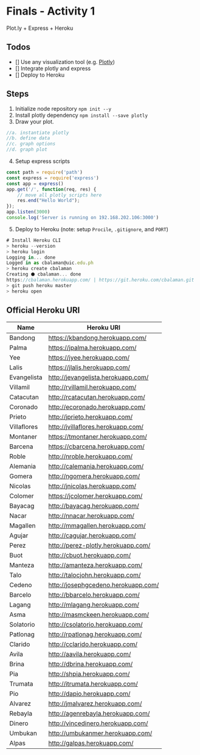 # Finals - Activity 1
Plot.ly + Express + Heroku

## Todos
- [] Use any visualization tool (e.g. [Plotly](https://plot.ly/))
- [] Integrate plotly and express
- [] Deploy to Heroku

## Steps

1. Initialize node repository ```npm init --y```
1. Install plotly dependency ```npm install --save plotly```
1. Draw your plot.
```js
//a. instantiate plotly
//b. define data
//c. graph options
//d. graph plot
```
4. Setup express scripts
```js
const path = require('path')
const express = require('express')
const app = express()
app.get('/', function(req, res) {
    // move all plotly scripts here
    res.end("Hello World");
});
app.listen(3000)
console.log('Server is running on 192.168.202.106:3000')
```
5. Deploy to Heroku (note: setup ```Procile```, ```.gitignore```, and ```PORT```)
```js
# Install Heroku CLI
> heroku --version
> heroku login
Logging in... done
Logged in as cbalaman@uic.edu.ph
> heroku create cbalaman
Creating ⬢ cbalaman... done
https://cbalaman.herokuapp.com/ | https://git.heroku.com/cbalaman.git
> git push heroku master
> heroku open
```
## Official Heroku URI
|  Name | Heroku URI  |
|---|---|
| Bandong  | https://kbandong.herokuapp.com/  |
| Palma  | https://jpalma.herokuapp.com/  |
| Yee  | https://jyee.herokuapp.com/  |
| Lalis  | https://jlalis.herokuapp.com/  |
| Evangelista | http://jevangelista.herokuapp.com/  |
| Villamil  | http://rvillamil.herokuapp.com/  |
| Catacutan  | http://rcatacutan.herokuapp.com/  |
| Coronado  | http://ecoronado.herokuapp.com/  |
| Prieto  | http://jprieto.herokuapp.com/  |
| Villaflores  | http://jvillaflores.herokuapp.com/  |
| Montaner  | https://tmontaner.herokuapp.com/  |
| Barcena  | https://cbarcena.herokuapp.com/  |
| Roble | http://nroble.herokuapp.com/  |
| Alemania  | http://calemania.herokuapp.com/  |
| Gomera  | http://ngomera.herokuapp.com/  |
| Nicolas  | http://jnicolas.herokuapp.com/  |
| Colomer | https://jcolomer.herokuapp.com/  |
| Bayacag | http://bayacag.herokuapp.com/ |
| Nacar | http://nnacar.herokuapp.com/ |
| Magallen | http://mmagallen.herokuapp.com/ |
| Agujar | http://cagujar.herokuapp.com/ |
| Perez | http://perez-plotly.herokuapp.com/ |
| Buot | http://cbuot.herokuapp.com/ |
| Manteza | http://amanteza.herokuapp.com/ |
| Talo | http://talocjohn.herokuapp.com/ |
| Cedeno | http://josephgcedeno.herokuapp.com/ |
| Barcelo | http://bbarcelo.herokuapp.com/ |
| Lagang | http://mlagang.herokuapp.com/ |
| Asma | http://masmckeen.herokuapp.com/ |
| Solatorio | http://csolatorio.herokuapp.com/ |
| Patlonag | http://rpatlonag.herokuapp.com/ |
| Clarido | http://cclarido.herokuapp.com/ |
| Avila | http://aavila.herokuapp.com/ |
| Brina | http://dbrina.herokuapp.com/ |
| Pia | http://shpia.herokuapp.com/ |
| Trumata | http://itrumata.herokuapp.com/   |
| Pio | http://dapio.herokuapp.com/ |
| Alvarez | http://jmalvarez.herokuapp.com/ |
| Rebayla | http://agenrebayla.herokuapp.com/ |
| Dinero | http://vincedinero.herokuapp.com/ |
| Umbukan | http://umbukanmer.herokuapp.com/ |
| Alpas | http://galpas.herokuapp.com/ |